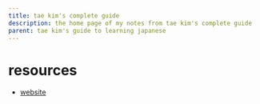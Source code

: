 ```yaml
---
title: tae kim's complete guide
description: the home page of my notes from tae kim's complete guide
parent: tae kim's guide to learning japanese
---
```

# resources
- [website](https://guidetojapanese.org/learn/category/complete-guide/)